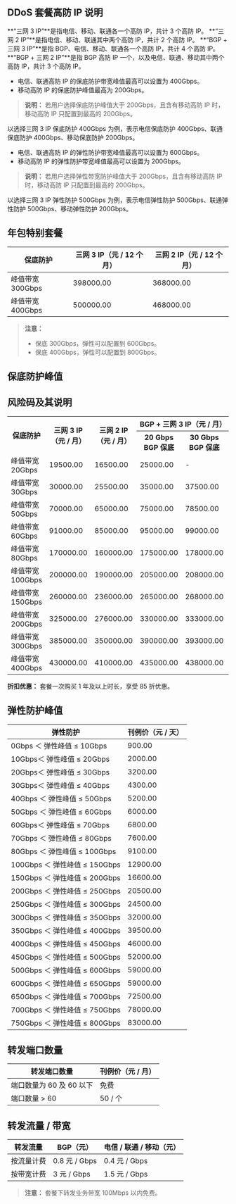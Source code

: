 ## DDoS 套餐高防 IP 说明

**“三网 3 IP”**是指电信、移动、联通各一个高防 IP，共计 3 个高防 IP。
**“三网 2 IP”**是指电信、移动、联通其中两个高防 IP，共计 2 个高防 IP。
**“BGP + 三网 3 IP”**是指 BGP、电信、移动、联通各一个高防 IP，共计 4 个高防 IP。
**“BGP + 三网 2 IP”**是指 BGP 高防 IP 一个，以及电信、联通、移动其中两个高防 IP，共计 3 个高防 IP。

- 电信、联通高防 IP 的保底防护带宽峰值最高可以设置为 400Gbps。
- 移动高防 IP 的保底防护峰值最高为 200Gbps。

>**说明：**
>若用户选择保底防护峰值大于 200Gbps，且含有移动高防 IP 时，移动高防 IP 只配置到最高的 200Gbps。

以选择三网 3 IP 保底防护 400Gbps 为例，表示电信保底防护 400Gbps、联通保底防护 400Gbps、移动保底防护 200Gbps。


- 电信、联通高防 IP 的弹性防护带宽峰值最高可以设置为 600Gbps。
- 移动高防 IP 的弹性防护带宽峰值最高可以设置为 200Gbps。

>**说明：**
> 若用户选择弹性带宽防护峰值大于 200Gbps，且含有移动高防 IP 时，移动高防 IP 只配置到最高的 200Gbps。

以选择三网 3 IP 弹性防护 500Gbps 为例，表示电信弹性防护 500Gbps、联通弹性防护 500Gbps、移动弹性防护 200Gbps。

## 年包特别套餐
|保底防护|三网 3 IP（元 / 12 个月）|三网 2 IP（元 / 12 个月）
|-|-|-|
|峰值带宽 300Gbps|398000.00|368000.00|
|峰值带宽 400Gbps|500000.00|468000.00|

>**注意：**
>- 保底 300Gbps，弹性可以配置到 600Gbps。
>- 保底 400Gbps，弹性可以配置到 800Gbps。

## 保底防护峰值
## 风险码及其说明

<table>
<tr>
<th rowspan="2">保底防护</th>
<th rowspan="2">三网 3 IP（元 / 月）</th>
<th rowspan="2">三网 2 IP（元 / 月）</th>
<th colspan="2">BGP + 三网 3 IP（元 / 月）
</th>
<th colspan="2">BGP + 三网 2 IP（元 / 月）</th>
</tr>

<tr>
<th>20 Gbps BGP 保底</th>
<th>30 Gbps BGP 保底</th>
<th>20 Gbps BGP 保底</th>
<th>30 Gbps BGP 保底</th>
</tr>

<tr>
<td>峰值带宽 20Gbps</td>
<td>19500.00</td>
<td>16500.00</td>
<td>25000.00</td>
<td>-</td>
<td>23000.00</td>
<td>-</td>
</tr>

<tr>
<td>峰值带宽 30Gbps</td>
<td>30000.00</td>
<td>25500.00</td>
<td>35000.00</td>
<td>37500.00</td>
<td>30500.00</td>
<td>33000.00</td>
</tr>

<tr>
<td>峰值带宽 50Gbps</td>
<td>70000.00</td>
<td>65000.00</td>
<td>75000.00</td>
<td>78500.00</td>
<td>70000.00</td>
<td>73500.00</td>
</tr>

<tr>
<td>峰值带宽 60Gbps</td>
<td>91000.00</td>
<td>85000.00</td>
<td>95000.00</td>
<td>99000.00</td>
<td>90000.00</td>
<td>93000.00</td>
</tr>

<tr>
<td>峰值带宽 80Gbps</td>
<td>170000.00</td>
<td>160000.00</td>
<td>175000.00</td>
<td>178000.00</td>
<td>165000.00</td>
<td>168000.00</td>
</tr>

<tr>
<td>峰值带宽 100Gbps</td>
<td>200000.00</td>
<td>190000.00</td>
<td>205000.00</td>
<td>208000.00</td>
<td>195000.00</td>
<td>198000.00</td>
</tr>

<tr>
<td>峰值带宽 150Gbps</td>
<td>260000.00</td>
<td>236000.00</td>
<td>265000.00</td>
<td>268000.00</td>
<td>241000.00</td>
<td>244000.00</td>
</tr>

<tr>
<td>峰值带宽 200Gbps</td>
<td>325000.00</td>
<td>276000.00</td>
<td>330000.00</td>
<td>333000.00</td>
<td>281000.00</td>
<td>284000.00</td>
</tr>


<tr>
<td>峰值带宽 300Gbps</td>
<td>385000.00</td>
<td>350000.00</td>
<td>390000.00</td>
<td>393000.00</td>
<td>355000.00</td>
<td>358000.00</td>
</tr>

<tr>
<td>峰值带宽 400Gbps</td>
<td>430000.00</td>
<td>410000.00</td>
<td>435000.00</td>
<td>438000.00</td>
<td>415000.00</td>
<td>418000.00</td>
</tr>
</table>



**折扣优惠：** 套餐一次购买 1 年及以上时长，享受 85 折优惠。

## 弹性防护峰值
| 弹性防护 | 刊例价（元 / 天）|
|---------|---------|
| 0Gbps ＜ 弹性峰值 ≤  10Gbps |900.00|
| 10Gbps＜ 弹性峰值 ≤  20Gbps |2000.00|
| 20Gbps＜ 弹性峰值 ≤  30Gbps |3200.00|
| 30Gbps＜ 弹性峰值 ≤  40Gbps |4300.00|
| 40Gbps ＜ 弹性峰值 ≤  50Gbps |5200.00|
| 50Gbps ＜ 弹性峰值 ≤  60Gbps |6000.00|
| 60Gbps＜ 弹性峰值 ≤  70Gbps | 6800.00|
| 70Gbps ＜ 弹性峰值 ≤  80Gbps |7600.00|
| 80Gbps ＜ 弹性峰值 ≤  100Gbps |9100.00|
| 100Gbps ＜ 弹性峰值 ≤ 150Gbps  |12900.00|
| 150Gbps ＜ 弹性峰值 ≤ 200Gbps|16600.00|
|200Gbps ＜ 弹性峰值 ≤ 250Gbps  |20500.00|
|250Gbps ＜ 弹性峰值 ≤ 300Gbps  |24500.00|
|300Gbps ＜ 弹性峰值 ≤ 350Gbps  |32000.00|
| 350Gbps ＜ 弹性峰值 ≤ 400Gbps | 39500.00|
| 400Gbps ＜ 弹性峰值 ≤  450Gbps |46000.00|
|450Gbps ＜ 弹性峰值 ≤  500Gbps |52000.00|
|500Gbps ＜ 弹性峰值 ≤  600Gbps |59000.00|
|600Gbps ＜ 弹性峰值 ≤  650Gbps |59000.00|
|650Gbps ＜ 弹性峰值 ≤  700Gbps |72500.00|
|700Gbps ＜ 弹性峰值 ≤  750Gbps |78000.00|
|750Gbps ＜ 弹性峰值 ≤  800Gbps |83000.00|


## 转发端口数量
|转发端口数量|刊例价（元 / 月）
|-|-|
|端口数量为 60  及 60 以下|免费|
|端口数量 > 60|50 / 个|

## 转发流量 / 带宽
|转发流量|BGP（元）|电信 / 联通 / 移动（元）|
|-|-|-|
|按流量计费|0.8 元 / Gbps|0.4 元 / Gbps|
|按带宽计费|3 元 / Gbps|1.5 元 / Gbps|

>**注意：**
>套餐下转发业务带宽 100Mbps 以内免费。
